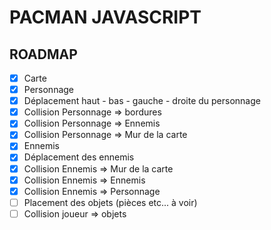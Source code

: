 # PACMAN JAVASCRIPT

## ROADMAP

- [x] Carte
- [x] Personnage
- [x] Déplacement haut - bas - gauche - droite du personnage
- [x] Collision Personnage => bordures
- [x] Collision Personnage => Ennemis
- [x] Collision Personnage => Mur de la carte
- [x] Ennemis 
- [x] Déplacement des ennemis
- [x] Collision Ennemis => Mur de la carte
- [x] Collision Ennemis => Ennemis
- [x] Collision Ennemis => Personnage
- [ ] Placement des objets (pièces etc... à voir)
- [ ] Collision joueur => objets